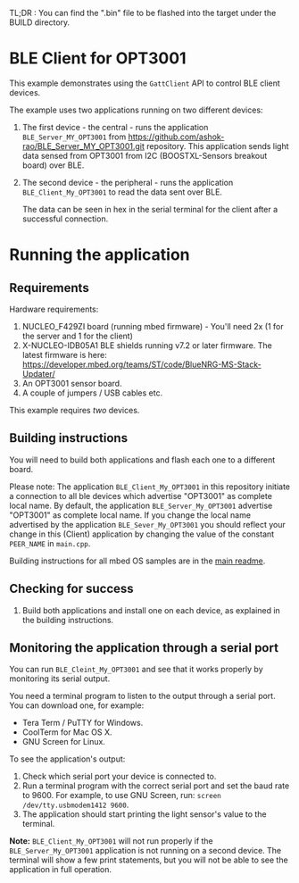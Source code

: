 TL;DR : You can find the ".bin" file to be flashed into the target under the BUILD directory.

# BLE Client for OPT3001

This example demonstrates using the ``GattClient`` API to control BLE client devices.

The example uses two applications running on two different devices:

1. The first device - the central - runs the application ``BLE_Server_MY_OPT3001`` from https://github.com/ashok-rao/BLE_Server_MY_OPT3001.git repository. This application sends light data sensed from OPT3001 from I2C (BOOSTXL-Sensors breakout board) over BLE.

1. The second device - the peripheral - runs the application ``BLE_Client_My_OPT3001`` to read the data sent over BLE.

	The data can be seen in hex in the serial terminal for the client after a successful connection.

# Running the application

## Requirements

Hardware requirements:
1. NUCLEO_F429ZI board (running mbed firmware) - You'll need 2x (1 for the server and 1 for the client)
2. X-NUCLEO-IDB05A1 BLE shields running v7.2 or later firmware. The latest firmware is here: https://developer.mbed.org/teams/ST/code/BlueNRG-MS-Stack-Updater/
3. An OPT3001 sensor board.
4. A couple of jumpers / USB cables etc.

This example requires *two* devices.

## Building instructions

You will need to build both applications and flash each one to a different board.

Please note: The application ``BLE_Client_My_OPT3001`` in this repository initiate a connection to all ble devices which advertise "OPT3001" as complete local name. By default, the application `BLE_Server_My_OPT3001` advertise "OPT3001" as complete local name. If you change the local name advertised by the application `BLE_Sever_My_OPT3001` you should reflect your change in this (Client) application by changing the value of the constant `PEER_NAME` in `main.cpp`.

Building instructions for all mbed OS samples are in the [main readme](https://github.com/ARMmbed/mbed-os-example-ble/blob/master/README.md).

## Checking for success

1. Build both applications and install one on each device, as explained in the building instructions.

## Monitoring the application through a serial port

You can run ``BLE_Cleint_My_OPT3001`` and see that it works properly by monitoring its serial output.

You need a terminal program to listen to the output through a serial port. You can download one, for example:

* Tera Term / PuTTY for Windows.
* CoolTerm for Mac OS X.
* GNU Screen for Linux.

To see the application's output:

1. Check which serial port your device is connected to.
1. Run a terminal program with the correct serial port and set the baud rate to 9600. For example, to use GNU Screen, run: ``screen /dev/tty.usbmodem1412 9600``.
1. The application should start printing the light sensor's value to the terminal.

**Note:** ``BLE_Client_My_OPT3001`` will not run properly if the ``BLE_Server_My_OPT3001`` application is not running on a second device. The terminal will show a few print statements, but you will not be able to see the application in full operation.
